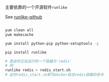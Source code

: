 主要依靠的一个开源软件`runlike`

See [runlike-github](https://www.notion.so/docker-12c712016d55490ca8716dc603401d11#3c6a4c361b34403782a86aee662fab7e)

```bash

yum clean all
yum makecache

yum install python-pip python-setuptools -y

pip install runlike

# 若此时正在运行的一个容器为`redis`
# 则
runlike redis > redis_start.sh
# 此时redis_start.sh即为docker启动redis容器的命令

```